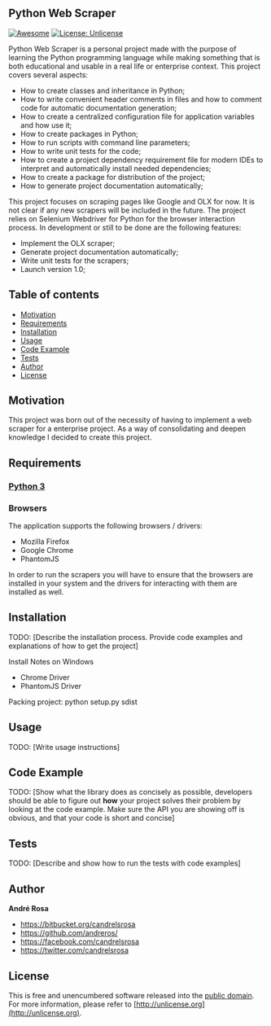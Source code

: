 ## Python Web Scraper

[![Awesome](https://cdn.rawgit.com/sindresorhus/awesome/d7305f38d29fed78fa85652e3a63e154dd8e8829/media/badge.svg)](https://github.com/andreros/)
[![License: Unlicense](https://img.shields.io/badge/license-Unlicense-blue.svg)](http://unlicense.org/)

Python Web Scraper is a personal project made with the purpose of learning the Python programming language while making something
that is both educational and usable in a real life or enterprise context. This project covers several aspects:

* How to create classes and inheritance in Python;
* How to write convenient header comments in files and how to comment code for automatic documentation generation;
* How to create a centralized configuration file for application variables and how use it;
* How to create packages in Python;
* How to run scripts with command line parameters;
* How to write unit tests for the code;
* How to create a project dependency requirement file for modern IDEs to interpret and automatically install needed dependencies;
* How to create a package for distribution of the project;
* How to generate project documentation automatically;

This project focuses on scraping pages like Google and OLX for now. It is not clear if any new scrapers will be included in the future.
The project relies on Selenium Webdriver for Python for the browser interaction process. In development or still to be done are the
following features:

* Implement the OLX scraper;
* Generate project documentation automatically;
* Write unit tests for the scrapers;
* Launch version 1.0;

## Table of contents

* [Motivation](#motivation)
* [Requirements](#requirements)
* [Installation](#installation)
* [Usage](#usage)
* [Code Example](#code-example)
* [Tests](#tests)
* [Author](#author)
* [License](#license)


## Motivation

This project was born out of the necessity of having to implement a web scraper for a enterprise project. As a way of consolidating and
deepen knowledge I decided to create this project.


## Requirements

### [Python 3](https://www.python.org/download/releases/3.0/)

### Browsers

The application supports the following browsers / drivers:

* Mozilla Firefox
* Google Chrome
* PhantomJS

In order to run the scrapers you will have to ensure that the browsers are installed in your system and the drivers for interacting with
them are installed as well.


## Installation

TODO:
[Describe the installation process. Provide code examples and explanations of how to get the project]

Install Notes on Windows
- Chrome Driver
- PhantomJS Driver

Packing project: python setup.py sdist


## Usage

TODO:
[Write usage instructions]


## Code Example

TODO:
[Show what the library does as concisely as possible, developers should be able to figure out **how** your project solves their problem by
looking at the code example. Make sure the API you are showing off is obvious, and that your code is short and concise]


## Tests

TODO:
[Describe and show how to run the tests with code examples]


## Author

**André Rosa**

* <https://bitbucket.org/candrelsrosa>
* <https://github.com/andreros/>
* <https://facebook.com/candrelsrosa>
* <https://twitter.com/candrelsrosa>


## License

This is free and unencumbered software released into the [public domain](UNLICENSE.txt). For more information,
please refer to [http://unlicense.org](http://unlicense.org).
